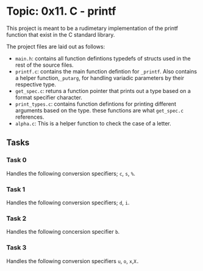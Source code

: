 # Topic: 0x11. C - printf

This project is meant to be a rudimetary implementation of the printf function that exist in the C standard library.

The project files are laid out as follows:
- `main.h`: contains all function defintions typedefs of structs used in the rest of the source files.
- `printf.c`: contains the main function defintion for `_printf`. Also contains a helper function,`_putarg`, for handling variadic parameters by their respective type.
- `get_spec.c`: retuns a function pointer that prints out a type based on a format specifier character.
- `print_types.c`: contains function defintions for printing different arguments based on the type. these functions are what `get_spec.c` references.
- `alpha.c`: This is a helper function to check the case of a letter.

## Tasks

### Task 0
Handles the following conversion specifiers; `c`, `s`, `%`.

### Task 1
Handles the following conversion specifiers; `d`, `i`.

### Task 2
Handles the following concersion specifier `b`.

### Task 3 
Handles the following conversion specifiers `u`, `o`, `x`,`X.`

